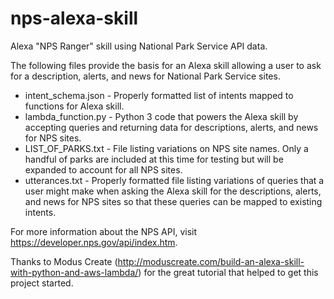 # nps-alexa-skill
Alexa "NPS Ranger" skill using National Park Service API data.

The following files provide the basis for an Alexa skill allowing a user to ask for a description, alerts, and news for National Park Service sites.
* intent_schema.json - Properly formatted list of intents mapped to functions for Alexa skill.
* lambda_function.py - Python 3 code that powers the Alexa skill by accepting queries and returning data for descriptions, alerts, and news for NPS sites.
* LIST_OF_PARKS.txt - File listing variations on NPS site names. Only a handful of parks are included at this time for testing but will be expanded to account for all NPS sites.
* utterances.txt - Properly formatted file listing variations of queries that a user might make when asking the Alexa skill for the descriptions, alerts, and news for NPS sites so that these queries can be mapped to existing intents.

For more information about the NPS API, visit https://developer.nps.gov/api/index.htm.

Thanks to Modus Create (http://moduscreate.com/build-an-alexa-skill-with-python-and-aws-lambda/) for the great tutorial that helped to get this project started.
